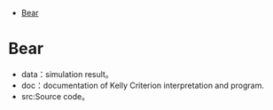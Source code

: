 - [Bear](#bear)


# Bear

- data：simulation result。
- doc：documentation of  Kelly Criterion interpretation and program.　　
- src:Source code。　　
